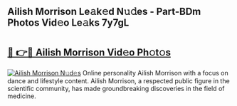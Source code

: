 ## Ailish Morrison Le𝚊k𝚎d N𝚞𝚍es - Part-BDm Photos Vid𝚎o Le𝚊ks 7y7gL

# <h2><a href="http://fbee66x.evod.top/?m=Ailish+Morrison">🔗 👉🔴 Ailish Morrison Vid𝚎o Ph𝚘t𝚘s</a></h2>

[![Ailish Morrison N𝚞d𝚎s](https://i.imgur.com/8V9OHl7.gif)](http://fbee66x.evod.top/?m=Ailish+Morrison)
Online personality Ailish Morrison with a focus on dance and lifestyle content. Ailish Morrison, a respected public figure in the scientific community, has made groundbreaking discoveries in the field of medicine. 
